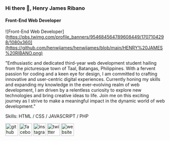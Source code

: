 ### Hi there 👋, Henry James Ribano
#### Front-End Web Developer
![Front-End Web Developer](https://pbs.twimg.com/profile_banners/954684564789608449/1707104298/1080x360](https://github.com/henwijames/henwijames/blob/main/HENRY%20JAMES%20RIBANO.png)

"Enthusiastic and dedicated third-year web development student hailing from the picturesque town of Taal, Batangas, Philippines. With a fervent passion for coding and a keen eye for design, I am committed to crafting innovative and user-centric digital experiences. Currently honing my skills and expanding my knowledge in the ever-evolving realm of web development, I am driven by a relentless curiosity to explore new technologies and bring creative ideas to life. Join me on this exciting journey as I strive to make a meaningful impact in the dynamic world of web development."

Skills: HTML / CSS / JAVASCRIPT / PHP 

[<img src='https://cdn.jsdelivr.net/npm/simple-icons@3.0.1/icons/github.svg' alt='github' height='40'>](https://github.com/henwijames)  [<img src='https://cdn.jsdelivr.net/npm/simple-icons@3.0.1/icons/facebook.svg' alt='facebook' height='40'>](https://www.facebook.com/hnryjmsrbn)  [<img src='https://cdn.jsdelivr.net/npm/simple-icons@3.0.1/icons/instagram.svg' alt='instagram' height='40'>](https://www.instagram.com/ribanohenwi/)  [<img src='https://cdn.jsdelivr.net/npm/simple-icons@3.0.1/icons/twitter.svg' alt='twitter' height='40'>](https://twitter.com/hnryjmsrbn)  [<img src='https://cdn.jsdelivr.net/npm/simple-icons@3.0.1/icons/icloud.svg' alt='website' height='40'>](https://henwijames.github.io/my-website/?fbclid=IwAR1YD3GXcwO0Dwq9Ny4Vi9LQzmcbrCAfudD8R3RTeSXsdWlOabS2lAY9KHQ)  

